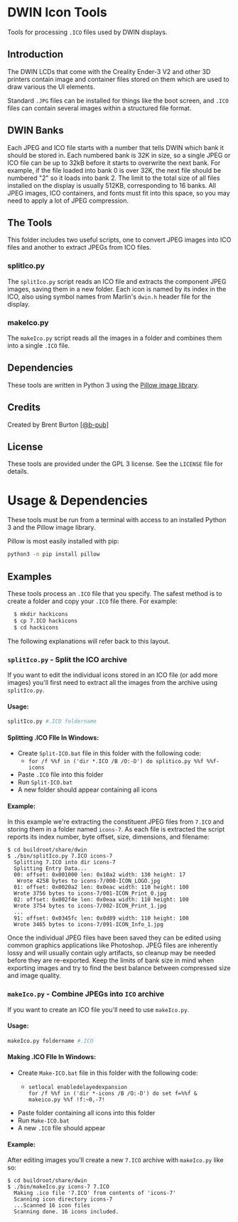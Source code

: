 # DWIN Icon Tools

Tools for processing `.ICO` files used by DWIN displays.

## Introduction

The DWIN LCDs that come with the Creality Ender-3 V2 and other 3D printers contain image and container files stored on them which are used to draw various the UI elements.

Standard `.JPG` files can be installed for things like the boot screen, and `.ICO` files can contain several images within a structured file format.

## DWIN Banks

Each JPEG and ICO file starts with a number that tells DWIN which bank it should be stored in. Each numbered bank is 32K in size, so a single JPEG or ICO file can be up to 32kB before it starts to overwrite the next bank. For example, if the file loaded into bank 0 is over 32K, the next file should be numbered "2" so it loads into bank 2. The limit to the total size of all files installed on the display is usually 512KB, corresponding to 16 banks. All JPEG images, ICO containers, and fonts must fit into this space, so you may need to apply a lot of JPEG compression.

## The Tools

This folder includes two useful scripts, one to convert JPEG images into ICO files and another to extract JPEGs from ICO files.

### splitIco.py

The `splitIco.py` script reads an ICO file and extracts the component JPEG images, saving them in a new folder. Each icon is named by its index in the ICO, also using symbol names from Marlin's `dwin.h` header file for the display.

### makeIco.py

The `makeIco.py` script reads all the images in a folder and combines them into a single `.ICO` file.

## Dependencies

These tools are written in Python 3 using the [Pillow image library](https://pillow.readthedocs.io/en/latest/index.html).

## Credits

Created by Brent Burton [[@b-pub](https://github.com/b-pub)]

## License

These tools are provided under the GPL 3 license. See the `LICENSE` file for details.

# Usage & Dependencies

These tools must be run from a terminal with access to an installed Python 3 and the Pillow image library.

Pillow is most easily installed with pip:

```sh
python3 -m pip install pillow
```

## Examples

These tools process an `.ICO` file that you specify. The safest method is to create a folder and copy your `.ICO` file there. For example:

```sh
  $ mkdir hackicons
  $ cp 7.ICO hackicons
  $ cd hackicons
```

The following explanations will refer back to this layout.

### `splitIco.py` - Split the ICO archive

If you want to edit the individual icons stored in an ICO file (or add more images) you'll first need to extract all the images from the archive using `splitIco.py`.

#### Usage:

```sh
splitIco.py #.ICO foldername
```

#### Splitting .ICO FIle In Windows:

- Create `Split-ICO.bat` file in this folder with the following code:
  - `for /f %%f in ('dir *.ICO /B /O:-D') do splitico.py %%f %%f-icons`
- Paste `.ICO` file into this folder
- Run `Split-ICO.bat`
- A new folder should appear containing all icons

#### Example:

In this example we're extracting the constituent JPEG files from `7.ICO` and storing them in a folder named `icons-7`. As each file is extracted the script reports its index number, byte offset, size, dimensions, and filename:

```
$ cd buildroot/share/dwin
$ ./bin/splitIco.py 7.ICO icons-7
  Splitting 7.ICO into dir icons-7
  Splitting Entry Data...
  00: offset: 0x001000 len: 0x10a2 width: 130 height: 17
   Wrote 4258 bytes to icons-7/000-ICON_LOGO.jpg
  01: offset: 0x0020a2 len: 0x0eac width: 110 height: 100
  Wrote 3756 bytes to icons-7/001-ICON_Print_0.jpg
  02: offset: 0x002f4e len: 0x0eaa width: 110 height: 100
  Wrote 3754 bytes to icons-7/002-ICON_Print_1.jpg
  ...
  91: offset: 0x0345fc len: 0x0d89 width: 110 height: 100
  Wrote 3465 bytes to icons-7/091-ICON_Info_1.jpg
```

Once the individual JPEG files have been saved they can be edited using common graphics applications like Photoshop. JPEG files are inherently lossy and will usually contain ugly artifacts, so cleanup may be needed before they are re-exported. Keep the limits of bank size in mind when exporting images and try to find the best balance between compressed size and image quality.

### `makeIco.py` - Combine JPEGs into `ICO` archive

If you want to create an ICO file you'll need to use `makeIco.py`.

#### Usage:

```sh
makeIco.py foldername #.ICO
```

#### Making .ICO FIle In Windows:

- Create `Make-ICO.bat` file in this folder with the following code:
  - ```
    setlocal enabledelayedexpansion
    for /f %%f in ('dir *-icons /B /O:-D') do set f=%%f & makeico.py %%f !f:~0,-7!
    ```
- Paste folder containing all icons into this folder
- Run `Make-ICO.bat`
- A new `.ICO` file should appear

#### Example:

After editing images you'll create a new `7.ICO` archive with `makeIco.py` like so:

```
$ cd buildroot/share/dwin
$ ./bin/makeIco.py icons-7 7.ICO
  Making .ico file '7.ICO' from contents of 'icons-7'
  Scanning icon directory icons-7
  ...Scanned 16 icon files
  Scanning done. 16 icons included.
```

